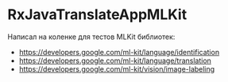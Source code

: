 # RxJavaTranslateAppMLKit

Написал на коленке для тестов MLKit библиотек:
- https://developers.google.com/ml-kit/language/identification
- https://developers.google.com/ml-kit/language/translation
- https://developers.google.com/ml-kit/vision/image-labeling
